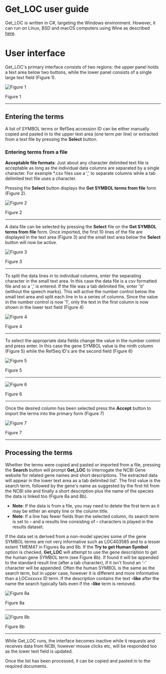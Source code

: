 # Get_LOC user guide

Get_LOC is written in C#, targeting the Windows environment. However, it can run on Linux, BSD and macOS computers using Wine as described [here](https://github.com/msjimc/RunningWindowsProgramsOnLinux). 

# User interface
Get_LOC's primary interface consists of two regions: the upper panel holds a text area below two buttons, while the lower panel consists of a single large text field (Figure 1).

![Figure 1](images/figure1.jpg)

Figure 1

<hr />

## Entering the terms

A list of SYMBOL terms or RefSeq accession ID can be either manually copied and pasted in to the upper text area (one term per line) or extracted from a text file by pressing the **Select** button. 

### Entering terms from a file

**Acceptable file formats**:
Just about any character delimited text file is acceptable as long as the individual data columns are separated by a single character. For example *.csv files use a ',' to separate columns while a tab delimited text file uses a <tab> character.   

Pressing the **Select** button displays the **Get SYMBOL terms from file** form (Figure 2).  

![Figure 2](images/figure2.jpg)

Figure 2

<hr />

A data file can be selected by pressing the **Select** file on the **Get SYMBOL terms from file** form. Once imported, the first 10 lines of the file are displayed in the text area (Figure 3) and the small text area below the **Select** button will now be active.

![Figure 3](images/figure3.jpg)

Figure 3

<hr />

To split the data lines in to individual columns, enter the separating character in the small text area. In this case the data file is a csv formatted file and so a ',' is entered. If the file was a tab delimited file, enter '\t' (without the speech marks). This will active the number control below the small text area and split each line in to a series of columns. Since the value in the number control is now '1', only the text in the first column is now shown in the lower text field (Figure 4)

![Figure 4](images/figure4.jpg)

Figure 4

<hr />

To select the appropriate data fields change the value in the number control and press enter. In this case the gene SYMBOL value is the ninth column (Figure 5) while the RefSeq ID's are the second field (Figure 6)

![Figure 5](images/figure5.jpg)

Figure 5

<hr />

![Figure 6](images/figure6.jpg)

Figure 6

<hr />

Once the desired column has been selected press the **Accept** button to import the terms into the primary form (Figure 7)

![Figure 7](images/figure7.jpg)

Figure 7

<hr />

## Processing the terms

Whether the terms were copied and pasted or imported from a file, pressing the **Search** button will prompt **Get_LOC** to interrogate the NCBI Gene website for related gene names and short descriptions. The extracted data will appear in the lower text area as a tab delimited list'. The first value is the search term, followed by the gene's name as suggested by the first hit from the NCBI site and finally a short description plus the name of the species the data is linked too (Figure 8a and 8b).


* **Note**: If the data is from a file, you may need to delete the first term as it may be either an empty line or the column title.  
* **Note**: If a line has fewer fields than the selected column, its search term is set to **-** and a results line consisting of **-** characters is played in the results dataset.

If the data set is derived from a non-model species some of the gene SYMBOL terms are not very informative such as LOC403585 and to a lesser extent TMEM47 in Figures 8a and 8b. If the __Try to get Human Symbol__ option is checked, **Get_LOC** will attempt to use the gene description to get the human gene SYMBOL term (see Figure 8b). If found it will be appended to the standard result line (after a tab character), if it isn't found an '-' character will be appended. Often the human SYMBOL is the same as the search term, but in upper case, however it is different and more informative than a LOCxxxxxx ID term. If the description contains the text **-like** after the name the search typically fails even if the **-like** term is removed.  

![Figure 8a](images/figure8a.jpg)

Figure 8a

<hr />

![Figure 8b](images/figure8b.jpg)

Figure 8b

<hr />

While Get_LOC runs, the interface becomes inactive while it requests and receives data from NCBI, however mouse clicks etc, will be responded too as the lower text field is updated.

Once the list has been processed, it can be copied and pasted in to the required documents.